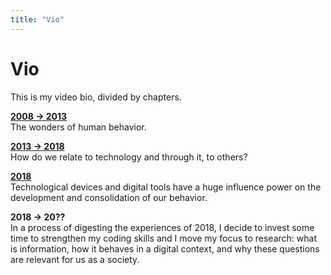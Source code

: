 ```yaml
---
title: "Vio"
---
```

# Vio

This is my video bio, divided by chapters.

[**2008 → 2013**](202104081542)  
The wonders of human behavior.  

[**2013 → 2018**](202104081543)  
How do we relate to technology and through it, to others?  

[**2018**](202104081544)  
Technological devices and digital tools have a huge influence power on the development and consolidation of our behavior.  

**2018 → 20??**  
In a process of digesting the experiences of 2018, I decide to invest some time to strengthen my coding skills and I move my focus to research: what is information, how it behaves in a digital context, and why these questions are relevant for us as a society. 

